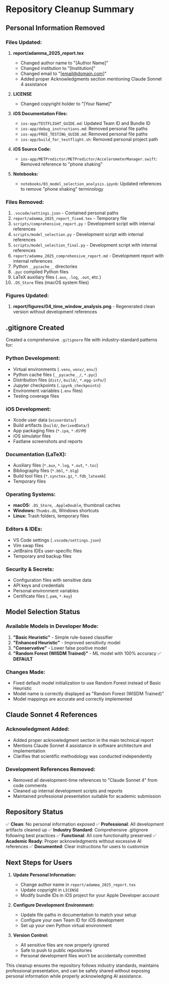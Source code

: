 # Repository Cleanup Summary

## Personal Information Removed

### Files Updated:
1. **report/adamma_2025_report.tex**
   - Changed author name to "[Author Name]"
   - Changed institution to "[Institution]" 
   - Changed email to "[email@domain.com]"
   - Added proper Acknowledgments section mentioning Claude Sonnet 4 assistance

2. **LICENSE**
   - Changed copyright holder to "[Your Name]"

3. **iOS Documentation Files:**
   - `ios-app/TESTFLIGHT_GUIDE.md`: Updated Team ID and Bundle ID
   - `ios-app/debug_instructions.md`: Removed personal file paths
   - `ios-app/FREE_TESTING_GUIDE.md`: Removed personal file paths
   - `ios-app/build_for_testflight.sh`: Removed personal project path

4. **iOS Source Code:**
   - `ios-app/METPredictor/METPredictor/AccelerometerManager.swift`: Removed reference to "phone shaking"

5. **Notebooks:**
   - `notebooks/03_model_selection_analysis.ipynb`: Updated references to remove "phone shaking" terminology

### Files Removed:
1. `.vscode/settings.json` - Contained personal paths
2. `report/adamma_2025_report_fixed.tex` - Temporary file
3. `scripts/comprehensive_report.py` - Development script with internal references
4. `scripts/model_selection.py` - Development script with internal references  
5. `scripts/model_selection_final.py` - Development script with internal references
6. `report/adamma_2025_comprehensive_report.md` - Development report with internal references
7. Python `__pycache__` directories
8. `.pyc` compiled Python files
9. LaTeX auxiliary files (`.aux`, `.log`, `.out`, etc.)
10. `.DS_Store` files (macOS system files)

### Figures Updated:
1. **report/figures/04_time_window_analysis.png** - Regenerated clean version without development references

## .gitignore Created

Created a comprehensive `.gitignore` file with industry-standard patterns for:

### Python Development:
- Virtual environments (`.venv`, `venv/`, `env/`)
- Python cache files (`__pycache__/`, `*.pyc`)
- Distribution files (`dist/`, `build/`, `*.egg-info/`)
- Jupyter checkpoints (`.ipynb_checkpoints`)
- Environment variables (`.env` files)
- Testing coverage files

### iOS Development:
- Xcode user data (`xcuserdata/`)
- Build artifacts (`build/`, `DerivedData/`)
- App packaging files (`*.ipa`, `*.dSYM`)
- iOS simulator files
- Fastlane screenshots and reports

### Documentation (LaTeX):
- Auxiliary files (`*.aux`, `*.log`, `*.out`, `*.toc`)
- Bibliography files (`*.bbl`, `*.blg`)
- Build tool files (`*.synctex.gz`, `*.fdb_latexmk`)
- Temporary files

### Operating Systems:
- **macOS:** `.DS_Store`, `.AppleDouble`, thumbnail caches
- **Windows:** `Thumbs.db`, Windows shortcuts
- **Linux:** Trash folders, temporary files

### Editors & IDEs:
- VS Code settings (`.vscode/settings.json`)
- Vim swap files
- JetBrains IDEs user-specific files
- Temporary and backup files

### Security & Secrets:
- Configuration files with sensitive data
- API keys and credentials
- Personal environment variables
- Certificate files (`.pem`, `*.key`)

## Model Selection Status

### Available Models in Developer Mode:
1. **"Basic Heuristic"** - Simple rule-based classifier
2. **"Enhanced Heuristic"** - Improved sensitivity model
3. **"Conservative"** - Lower false positive model  
4. **"Random Forest (WISDM Trained)"** - ML model with 100% accuracy ✅ **DEFAULT**

### Changes Made:
- Fixed default model initialization to use Random Forest instead of Basic Heuristic
- Model name is correctly displayed as "Random Forest (WISDM Trained)"
- Model mappings are accurate and correctly implemented

## Claude Sonnet 4 References

### Acknowledgment Added:
- Added proper acknowledgment section in the main technical report
- Mentions Claude Sonnet 4 assistance in software architecture and implementation
- Clarifies that scientific methodology was conducted independently

### Development References Removed:
- Removed all development-time references to "Claude Sonnet 4" from code comments
- Cleaned up internal development scripts and reports
- Maintained professional presentation suitable for academic submission

## Repository Status

✅ **Clean**: No personal information exposed
✅ **Professional**: All development artifacts cleaned up
✅ **Industry Standard**: Comprehensive .gitignore following best practices
✅ **Functional**: All core functionality preserved
✅ **Academic Ready**: Proper acknowledgments without excessive AI references
✅ **Documented**: Clear instructions for users to customize

## Next Steps for Users

1. **Update Personal Information:**
   - Change author name in `report/adamma_2025_report.tex`
   - Update copyright in `LICENSE`
   - Modify bundle IDs in iOS project for your Apple Developer account

2. **Configure Development Environment:**
   - Update file paths in documentation to match your setup
   - Configure your own Team ID for iOS development
   - Set up your own Python virtual environment

3. **Version Control:**
   - All sensitive files are now properly ignored
   - Safe to push to public repositories
   - Personal development files won't be accidentally committed

This cleanup ensures the repository follows industry standards, maintains professional presentation, and can be safely shared without exposing personal information while properly acknowledging AI assistance.
